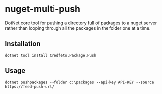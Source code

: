 # nuget-multi-push

DotNet core tool for pushing a directory full of packages to a nuget server rather than looping through all the packages in the folder one at a time.

## Installation

``dotnet tool install Credfeto.Package.Push``

## Usage

``dotnet pushpackages --folder c:\packages --api-key API-KEY --source https://feed-push-url/``

